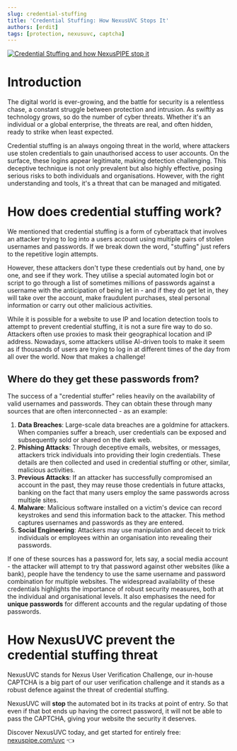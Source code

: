 ```yaml
---
slug: credential-stuffing
title: 'Credential Stuffing: How NexusUVC Stops It'
authors: [erdit] 
tags: [protection, nexusuvc, captcha]
---
```


[![Credential Stuffing and how NexusPIPE stop it](/img/cards/credentialstuffing.png)](https://blog.nexuspipe.com/credential-stuffing/)

# Introduction
The digital world is ever-growing, and the battle for security is a relentless chase, a constant struggle between protection and intrusion. As swiftly as technology grows, so do the number of cyber threats. Whether it's an individual or a global enterprise, the threats are real, and often hidden, ready to strike when least expected.

<!--truncate-->

Credential stuffing is an always ongoing threat in the world, where attackers use stolen credentials to gain unauthorised access to user accounts. On the surface, these logins appear legitimate, making detection challenging. This deceptive technique is not only prevalent but also highly effective, posing serious risks to both individuals and organisations. However, with the right understanding and tools, it's a threat that can be managed and mitigated.

# How does credential stuffing work?
We mentioned that credential stuffing is a form of cyberattack that involves an attacker trying to log into a users account using multiple pairs of stolen usernames and passwords. If we break down the word, "stuffing" just refers to the repetitive login attempts.

However, these attackers don't type these credentials out by hand, one by one, and see if they work. They utilise a special automated login bot or script to go through a list of sometimes millions of passwords against a username with the anticipation of being let in - and if they do get let in, they will take over the account, make fraudulent purchases, steal personal information or carry out other malicious activities.

While it is possible for a website to use IP and location detection tools to attempt to prevent credential stuffing, it is not a sure fire way to do so. Attackers often use proxies to mask their geographical location and IP address. Nowadays, some attackers utilise AI-driven tools to make it seem as if thousands of users are trying to log in at different times of the day from all over the world. Now that makes a challenge!

## Where do they get these passwords from?
The success of a "credential stuffer" relies heavily on the availability of valid usernames and passwords. They can obtain these through many sources that are often interconnected - as an example:

1. **Data Breaches**: Large-scale data breaches are a goldmine for attackers. When companies suffer a breach, user credentials can be exposed and subsequently sold or shared on the dark web.
2. **Phishing Attacks**: Through deceptive emails, websites, or messages, attackers trick individuals into providing their login credentials. These details are then collected and used in credential stuffing or other, similar, malicious activities.
3. **Previous Attacks**: If an attacker has successfully compromised an account in the past, they may reuse those credentials in future attacks, banking on the fact that many users employ the same passwords across multiple sites.
4. **Malware**: Malicious software installed on a victim's device can record keystrokes and send this information back to the attacker. This method captures usernames and passwords as they are entered.
5. **Social Engineering**: Attackers may use manipulation and deceit to trick individuals or employees within an organisation into revealing their passwords.

If one of these sources has a password for, lets say, a social media account - the attacker will attempt to try that password against other websites (like a bank), people have the tendency to use the same username and password combination for multiple websites. The widespread availability of these credentials highlights the importance of robust security measures, both at the individual and organisational levels. It also emphasises the need for **unique passwords** for different accounts and the regular updating of those passwords.

# How NexusUVC prevent the credential stuffing threat

NexusUVC stands for Nexus User Verification Challenge, our in-house CAPTCHA is a big part of our user verification challenge and it stands as a robust defence against the threat of credential stuffing.

NexusUVC will **stop** the automated bot in its tracks at point of entry. So that even if that bot ends up having the correct password, it will not be able to pass the CAPTCHA, giving your website the security it deserves.

Discover NexusUVC today, and get started for entirely free: [nexuspipe.com/uvc](https://nexuspipe.com/uvc) 👈
